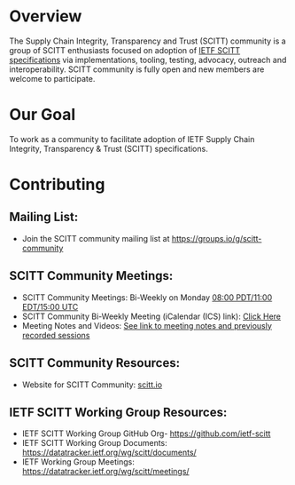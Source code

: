 # Overview
The Supply Chain Integrity, Transparency and Trust (SCITT) community is a group of SCITT enthusiasts focused on adoption of [IETF SCITT specifications](https://datatracker.ietf.org/wg/scitt) via implementations, tooling, testing, advocacy, outreach and interoperability. SCITT community is fully open and new members are welcome to participate. 

# Our Goal 
To work as a community to facilitate adoption of IETF Supply Chain Integrity, Transparency & Trust (SCITT) specifications.

# Contributing

## Mailing List:
+ Join the SCITT community mailing list at https://groups.io/g/scitt-community

## SCITT Community Meetings:
+ SCITT Community Meetings: Bi-Weekly on Monday [08:00 PDT/11:00 EDT/15:00 UTC](https://time.is/compare/300PM_5_June_2024_in_UTC/Tokyo/California/New_York/London)
+ SCITT Community Bi-Weekly Meeting (iCalendar (ICS) link): [Click Here](https://meet.google.com/rek-mbak-nxv)
+ Meeting  Notes and Videos: [See link to meeting notes and previously recorded sessions](https://docs.google.com/document/d/1OBfJmZdxXfJ7MWHKmCaAn0Grn1LHxFOyFtPdH_U_dOQ)

## SCITT Community Resources:
+ Website for SCITT Community: [scitt.io](https://scitt.io)

## IETF SCITT Working Group Resources:
+ IETF SCITT Working Group GitHub Org- https://github.com/ietf-scitt 
+ IETF SCITT Working Group Documents: https://datatracker.ietf.org/wg/scitt/documents/ 
+ IETF Working Group Meetings: https://datatracker.ietf.org/wg/scitt/meetings/ 
 
